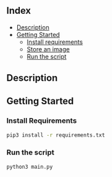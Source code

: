 # 

## Index
* [Description](#description)
* [Getting Started](#getting-started)
  * [Install requirements](#install-requirements)
  * [Store an image](#store-an-image)
  * [Run the script](#run-the-script)

## Description






## Getting Started

### Install Requirements

```bash
pip3 install -r requirements.txt
```


### Run the script

```bash
python3 main.py
```